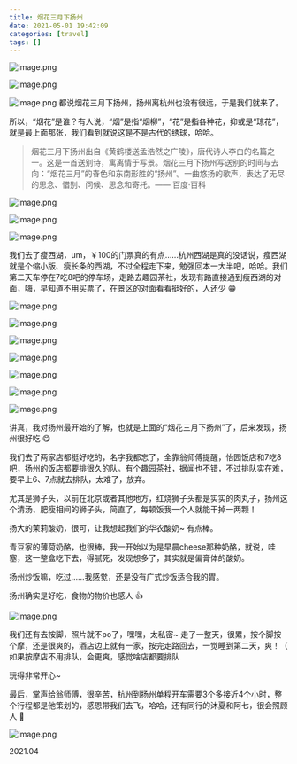 ```yaml
---
title: 烟花三月下扬州
date: 2021-05-01 19:42:09
categories: [travel]
tags: []
---
```

![image.png](https://wyy-static.oss-cn-guangzhou.aliyuncs.com/xx/yangzhou/DSC_3544.jpeg)

![image.png](https://wyy-static.oss-cn-guangzhou.aliyuncs.com/xx/yangzhou/DSC_3553.jpg)

![image.png](https://wyy-static.oss-cn-guangzhou.aliyuncs.com/xx/yangzhou/DSC_3555.jpg)
都说烟花三月下扬州，扬州离杭州也没有很远，于是我们就来了。

所以，“烟花”是谁？有人说，“烟”是指“烟柳”，“花”是指各种花，抑或是“琼花”，就是最上面那张，我们看到就说这是不是古代的绣球，哈哈。

> 烟花三月下扬州出自《黄鹤楼送孟浩然之广陵》，唐代诗人李白的名篇之一。这是一首送别诗，寓离情于写景。烟花三月下扬州写送别的时间与去向：“烟花三月”的春色和东南形胜的“扬州”。一曲悠扬的歌声，表达了无尽的思念、惜别、问候、思念和寄托。—— 百度·百科

![image.png](https://wyy-static.oss-cn-guangzhou.aliyuncs.com/xx/yangzhou/DSC_3600.jpg)

![image.png](https://wyy-static.oss-cn-guangzhou.aliyuncs.com/xx/yangzhou/DSC_3687.jpg)

![image.png](https://wyy-static.oss-cn-guangzhou.aliyuncs.com/xx/yangzhou/DSC_3590.jpg)


我们去了瘦西湖，um，￥100的门票真的有点……杭州西湖是真的没话说，瘦西湖就是个缩小版、瘦长条的西湖，不过全程走下来，勉强回本一大半吧，哈哈。我们第二天车停在7吃8吧的停车场，走路去趣园茶社，发现有路直接通到瘦西湖的对面，嗨，早知道不用买票了，在景区的对面看看挺好的，人还少 😁

![image.png](https://wyy-static.oss-cn-guangzhou.aliyuncs.com/xx/yangzhou/DSC_3603.jpg)

![image.png](https://wyy-static.oss-cn-guangzhou.aliyuncs.com/xx/yangzhou/DSC_3648.jpg)

![image.png](https://wyy-static.oss-cn-guangzhou.aliyuncs.com/xx/yangzhou/DSC_3569.jpg)

![image.png](https://wyy-static.oss-cn-guangzhou.aliyuncs.com/xx/yangzhou/DSC_3650.jpg)

![image.png](https://wyy-static.oss-cn-guangzhou.aliyuncs.com/xx/yangzhou/DSC_3681.jpg)

![image.png](https://wyy-static.oss-cn-guangzhou.aliyuncs.com/xx/yangzhou/DSC_3598.jpg)

![image.png](https://wyy-static.oss-cn-guangzhou.aliyuncs.com/xx/yangzhou/DSC_3689.jpg)

讲真，我对扬州最开始的了解，也就是上面的“烟花三月下扬州”了，后来发现，扬州很好吃 😋

我们去了两家店都挺好吃的，名字我都忘了，全靠翁师傅提醒，怡园饭店和7吃8吧，扬州的饭店都要排很久的队。有个趣园茶社，据闻也不错，不过排队实在难，要早上6、7点就去排队，太难了，放弃。

尤其是狮子头，以前在北京或者其他地方，红烧狮子头都是实实的肉丸子，扬州这个清汤、肥瘦相间的狮子头，简直了，每顿饭我一个人就能干掉一两颗！

扬大的茉莉酸奶，很可，让我想起我们的华农酸奶~ 有点棒。

青豆家的薄荷奶酪，也很棒，我一开始以为是早晨cheese那种奶酪，就说，哇塞，这一整盒吃下去，得腻死，发现想多了，其实就是偏膏体的酸奶。

扬州炒饭嘛，吃过……我感觉，还是没有广式炒饭适合我的胃。

扬州确实是好吃，食物的物价也感人 👍

![image.png](https://wyy-static.oss-cn-guangzhou.aliyuncs.com/xx/yangzhou/IMG_6137.JPG)

我们还有去按脚，照片就不po了，嘿嘿，太私密~ 走了一整天，很累，按个脚按个摩，还是很爽的，酒店边上就有一家，按完走路回去，一觉睡到第二天，爽！（ 如果按摩店不用排队，会更爽，感觉啥店都要排队

玩得非常开心~

最后，掌声给翁师傅，很辛苦，杭州到扬州单程开车需要3个多接近4个小时，整个行程都是他策划的，感恩带我们去飞，哈哈，还有同行的沐夏和阿七，很会照顾人 👏

![image.png](https://wyy-static.oss-cn-guangzhou.aliyuncs.com/xx/yangzhou/DSC_3631.jpg)

2021.04
